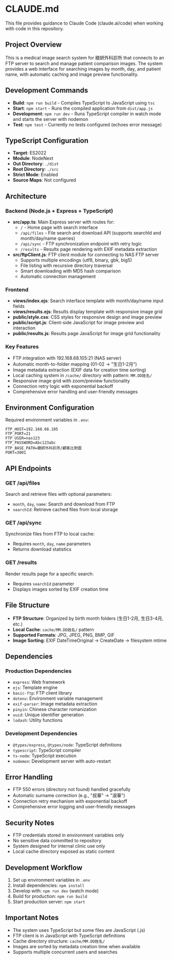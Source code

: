 # CLAUDE.md

This file provides guidance to Claude Code (claude.ai/code) when working with code in this repository.

## Project Overview

This is a medical image search system for 緻妍外科診所 that connects to an FTP server to search and manage patient comparison images. The system provides a web interface for searching images by month, day, and patient name, with automatic caching and image preview functionality.

## Development Commands

- **Build**: `npm run build` - Compiles TypeScript to JavaScript using `tsc`
- **Start**: `npm start` - Runs the compiled application from `dist/app.js`
- **Development**: `npm run dev` - Runs TypeScript compiler in watch mode and starts the server with nodemon
- **Test**: `npm test` - Currently no tests configured (echoes error message)

## TypeScript Configuration

- **Target**: ES2022
- **Module**: NodeNext
- **Out Directory**: `./dist`
- **Root Directory**: `./src`
- **Strict Mode**: Enabled
- **Source Maps**: Not configured

## Architecture

### Backend (Node.js + Express + TypeScript)
- **src/app.ts**: Main Express server with routes for:
  - `/` - Home page with search interface
  - `/api/files` - File search and download API (supports searchId and month/day/name queries)
  - `/api/sync` - FTP synchronization endpoint with retry logic
  - `/results` - Results page rendering with EXIF metadata extraction
- **src/ftpClient.js**: FTP client module for connecting to NAS FTP server
  - Supports multiple encodings (utf8, binary, gbk, big5)
  - File listing with recursive directory traversal
  - Smart downloading with MD5 hash comparison
  - Automatic connection management

### Frontend
- **views/index.ejs**: Search interface template with month/day/name input fields
- **views/results.ejs**: Results display template with responsive image grid
- **public/style.css**: CSS styles for responsive design and image preview
- **public/script.js**: Client-side JavaScript for image preview and interaction
- **public/results.js**: Results page JavaScript for image grid functionality

### Key Features
- FTP integration with 192.168.68.105:21 (NAS server)
- Automatic month-to-folder mapping (01-02 → "生日1-2月")
- Image metadata extraction (EXIF data for creation time sorting)
- Local caching system in `/cache/` directory with pattern: `MM.DD姓名/`
- Responsive image grid with zoom/preview functionality
- Connection retry logic with exponential backoff
- Comprehensive error handling and user-friendly messages

## Environment Configuration

Required environment variables in `.env`:
```
FTP_HOST=192.168.68.105
FTP_PORT=21
FTP_USER=nas123
FTP_PASSWORD=Abc123abc
FTP_BASE_PATH=緻妍外科診所/顧客比對圖
PORT=3001
```

## API Endpoints

### GET /api/files
Search and retrieve files with optional parameters:
- `month`, `day`, `name`: Search and download from FTP
- `searchId`: Retrieve cached files from local storage

### GET /api/sync
Synchronize files from FTP to local cache:
- Requires `month`, `day`, `name` parameters
- Returns download statistics

### GET /results
Render results page for a specific search:
- Requires `searchId` parameter
- Displays images sorted by EXIF creation time

## File Structure

- **FTP Structure**: Organized by birth month folders (生日1-2月, 生日3-4月, etc.)
- **Local Cache**: `cache/MM.DD姓名/` pattern
- **Supported Formats**: JPG, JPEG, PNG, BMP, GIF
- **Image Sorting**: EXIF DateTimeOriginal → CreateDate → filesystem mtime

## Dependencies

### Production Dependencies
- `express`: Web framework
- `ejs`: Template engine
- `basic-ftp`: FTP client library
- `dotenv`: Environment variable management
- `exif-parser`: Image metadata extraction
- `pinyin`: Chinese character romanization
- `uuid`: Unique identifier generation
- `lodash`: Utility functions

### Development Dependencies
- `@types/express`, `@types/node`: TypeScript definitions
- `typescript`: TypeScript compiler
- `ts-node`: TypeScript execution
- `nodemon`: Development server with auto-restart

## Error Handling

- FTP 550 errors (directory not found) handled gracefully
- Automatic surname correction (e.g., "叔華" → "淑華")
- Connection retry mechanism with exponential backoff
- Comprehensive error logging and user-friendly messages

## Security Notes

- FTP credentials stored in environment variables only
- No sensitive data committed to repository
- System designed for internal clinic use only
- Local cache directory exposed as static content

## Development Workflow

1. Set up environment variables in `.env`
2. Install dependencies: `npm install`
3. Develop with: `npm run dev` (watch mode)
4. Build for production: `npm run build`
5. Start production server: `npm start`

## Important Notes

- The system uses TypeScript but some files are JavaScript (.js)
- FTP client is in JavaScript with TypeScript definitions
- Cache directory structure: `cache/MM.DD姓名/`
- Images are sorted by metadata creation time when available
- Supports multiple concurrent users and searches